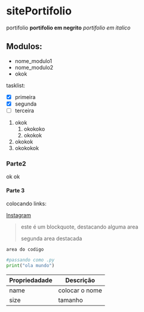 # sitePortifolio
portifolio
**portifolio em negrito**
_portifolio em italico_
## Modulos:
* nome_modulo1
* nome_modulo2
* okok

tasklist:

- [x] primeira
- [x] segunda
- [ ] terceira

1. okok
    1. okokoko
    2. okokok
2. okokok
3. okokokok
### Parte2
ok
ok

#### Parte 3
colocando links:

[Instagram](https://instagram.com)

>este é um blockquote, destacando alguma area
>
>segunda area destacada
```
area do codigo
```

```py
#passando como .py
print("ola mundo") 
```

Propriedadade | Descrição
------------- | ---------
name | colocar o nome
size | tamanho